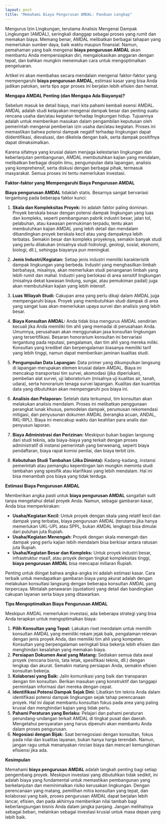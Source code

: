 ```yaml
---
layout: post
title: "Memahami Biaya Pengurusan AMDAL: Panduan Lengkap"
---
```


Mengurus Izin Lingkungan, terutama Analisis Mengenai Dampak Lingkungan (AMDAL), seringkali dianggap sebagai proses yang rumit dan memakan biaya. Memang benar, AMDAL melibatkan berbagai tahapan yang memerlukan sumber daya, baik waktu maupun finansial. Namun, pemahaman yang baik mengenai **biaya pengurusan AMDAL** akan membantu Anda mempersiapkan diri, mengalokasikan anggaran dengan tepat, dan bahkan mungkin menemukan cara untuk mengoptimalkan pengeluaran.

Artikel ini akan membahas secara mendalam mengenai faktor-faktor yang mempengaruhi **biaya pengurusan AMDAL**, estimasi kasar yang bisa Anda jadikan patokan, serta tips agar proses ini berjalan lebih efisien dan hemat.

**Mengapa AMDAL Penting (dan Mengapa Ada Biayanya)?**

Sebelum masuk ke detail biaya, mari kita pahami kembali esensi AMDAL. AMDAL adalah studi kelayakan mengenai dampak besar dan penting suatu rencana usaha dan/atau kegiatan terhadap lingkungan hidup. Tujuannya adalah untuk memberikan masukan dalam pengambilan keputusan oleh pemerintah mengenai pemberian izin usaha dan/atau kegiatan. Proses ini memastikan bahwa potensi dampak negatif terhadap lingkungan dapat diidentifikasi, dievaluasi, dan dikelola dengan baik, serta dampak positifnya dapat dimaksimalkan.

Karena sifatnya yang krusial dalam menjaga kelestarian lingkungan dan keberlanjutan pembangunan, AMDAL membutuhkan kajian yang mendalam, melibatkan berbagai disiplin ilmu, pengumpulan data lapangan, analisis yang komprehensif, serta diskusi dengan berbagai pihak, termasuk masyarakat. Semua proses ini tentu memerlukan investasi.

**Faktor-faktor yang Mempengaruhi Biaya Pengurusan AMDAL**

**Biaya pengurusan AMDAL** tidaklah statis. Besarnya sangat bervariasi tergantung pada beberapa faktor kunci:

1.  **Skala dan Kompleksitas Proyek:** Ini adalah faktor paling dominan. Proyek berskala besar dengan potensi dampak lingkungan yang luas dan kompleks, seperti pembangunan pabrik industri besar, jalan tol, pelabuhan, atau kawasan permukiman terpadu, tentu akan membutuhkan kajian AMDAL yang lebih detail dan mendalam dibandingkan proyek berskala kecil atau yang dampaknya lebih terbatas. Semakin besar dan kompleks proyeknya, semakin banyak studi yang perlu dilakukan (misalnya studi hidrologi, geologi, sosial, ekonomi, biologi, dll.), sehingga biayanya pun meningkat.

2.  **Jenis Industri/Kegiatan:** Setiap jenis industri memiliki karakteristik dampak lingkungan yang berbeda. Industri yang menghasilkan limbah berbahaya, misalnya, akan memerlukan studi penanganan limbah yang lebih rumit dan mahal. Industri yang berlokasi di area sensitif lingkungan (misalnya dekat kawasan lindung, sungai, atau pemukiman padat) juga akan membutuhkan kajian yang lebih intensif.

3.  **Luas Wilayah Studi:** Cakupan area yang perlu dikaji dalam AMDAL juga mempengaruhi biaya. Proyek yang membutuhkan studi dampak di area yang sangat luas akan memerlukan upaya survei dan analisis yang lebih besar.

4.  **Biaya Konsultan AMDAL:** Anda tidak bisa mengurus AMDAL sendirian kecuali jika Anda memiliki tim ahli yang memadai di perusahaan Anda. Umumnya, perusahaan akan menggunakan jasa konsultan lingkungan yang tersertifikasi. Besaran honorarium konsultan ini bervariasi tergantung pada reputasi, pengalaman, dan tim ahli yang mereka miliki. Konsultan yang kredibel dan berpengalaman biasanya memiliki tarif yang lebih tinggi, namun dapat memberikan jaminan kualitas studi.

5.  **Pengumpulan Data Lapangan:** Data primer yang dikumpulkan langsung di lapangan merupakan elemen krusial dalam AMDAL. Biaya ini mencakup transportasi tim survei, akomodasi (jika diperlukan), pembelian alat survei, uji laboratorium (misalnya uji kualitas air, tanah, udara), serta honorarium tenaga survei lapangan. Kualitas dan kuantitas data yang dibutuhkan akan mempengaruhi pos biaya ini.

6.  **Analisis dan Pelaporan:** Setelah data terkumpul, tim konsultan akan melakukan analisis mendalam. Proses ini melibatkan penggunaan perangkat lunak khusus, pemodelan dampak, perumusan rekomendasi mitigasi, dan penyusunan dokumen AMDAL (kerangka acuan, ANDAL, RKL-RPL). Biaya ini mencakup waktu dan keahlian para analis dan penyusun laporan.

7.  **Biaya Administrasi dan Perizinan:** Meskipun bukan bagian langsung dari studi teknis, ada biaya-biaya yang terkait dengan proses administratif di instansi pemerintah yang berwenang, seperti biaya pendaftaran, biaya rapat komisi penilai, dan biaya terbit izin.

8.  **Kebutuhan Studi Tambahan (Jika Diminta):** Kadang-kadang, instansi pemerintah atau pemangku kepentingan lain mungkin meminta studi tambahan yang spesifik atau klarifikasi yang lebih mendalam. Hal ini bisa menambah pos biaya yang tidak terduga.

**Estimasi Biaya Pengurusan AMDAL**

Memberikan angka pasti untuk **biaya pengurusan AMDAL** sangatlah sulit tanpa mengetahui detail proyek Anda. Namun, sebagai gambaran kasar, Anda bisa memperkirakan:

*   **Usaha/Kegiatan Kecil:** Untuk proyek dengan skala yang relatif kecil dan dampak yang terbatas, biaya pengurusan AMDAL (terutama jika hanya memerlukan UKL-UPL atau SPPL, bukan AMDAL lengkap) bisa dimulai dari puluhan juta Rupiah.
*   **Usaha/Kegiatan Menengah:** Proyek dengan skala menengah dan dampak yang perlu kajian lebih mendalam bisa berkisar antara ratusan juta Rupiah.
*   **Usaha/Kegiatan Besar dan Kompleks:** Untuk proyek industri besar, infrastruktur masif, atau proyek dengan tingkat kompleksitas tinggi, **biaya pengurusan AMDAL** bisa mencapai miliaran Rupiah.

Penting untuk diingat bahwa angka-angka ini adalah estimasi kasar. Cara terbaik untuk mendapatkan gambaran biaya yang akurat adalah dengan melakukan konsultasi langsung dengan beberapa konsultan AMDAL yang terpercaya. Mintalah penawaran (quotation) yang detail dan bandingkan cakupan layanan serta biaya yang ditawarkan.

**Tips Mengoptimalkan Biaya Pengurusan AMDAL**

Meskipun AMDAL memerlukan investasi, ada beberapa strategi yang bisa Anda terapkan untuk mengoptimalkan biaya:

1.  **Pilih Konsultan yang Tepat:** Lakukan riset mendalam untuk memilih konsultan AMDAL yang memiliki rekam jejak baik, pengalaman relevan dengan jenis proyek Anda, dan memiliki tim ahli yang kompeten. Konsultan yang berpengalaman seringkali bisa bekerja lebih efisien dan menghindari kesalahan yang memakan biaya.
2.  **Persiapan Dokumen Awal yang Matang:** Sediakan semua data awal proyek (rencana bisnis, tata letak, spesifikasi teknis, dll.) dengan lengkap dan akurat. Semakin matang persiapan Anda, semakin efisien konsultan bekerja.
3.  **Kolaborasi yang Baik:** Jalin komunikasi yang baik dan transparan dengan tim konsultan. Berikan masukan yang konstruktif dan tanggapi permintaan informasi dari mereka dengan cepat.
4.  **Identifikasi Potensi Dampak Sejak Dini:** Libatkan tim teknis Anda dalam identifikasi potensi dampak lingkungan sejak tahap perencanaan proyek. Hal ini dapat membantu konsultan fokus pada area yang paling krusial dan menghindari kajian yang tidak perlu.
5.  **Pahami Peraturan yang Berlaku:** Pelajari dan pahami peraturan perundang-undangan terkait AMDAL di tingkat pusat dan daerah. Mengetahui persyaratan yang harus dipenuhi akan membantu Anda dalam proses pengurusan.
6.  **Negosiasi dengan Bijak:** Saat bernegosiasi dengan konsultan, fokus pada nilai dan kualitas layanan, bukan hanya harga terendah. Namun, jangan ragu untuk menanyakan rincian biaya dan mencari kemungkinan efisiensi jika ada.

**Kesimpulan**

Memahami **biaya pengurusan AMDAL** adalah langkah penting bagi setiap pengembang proyek. Meskipun investasi yang dibutuhkan tidak sedikit, ini adalah biaya yang fundamental untuk memastikan pembangunan yang berkelanjutan dan meminimalkan risiko kerusakan lingkungan. Dengan perencanaan yang matang, pemilihan mitra konsultan yang tepat, dan kolaborasi yang baik, proses pengurusan AMDAL dapat berjalan lebih lancar, efisien, dan pada akhirnya memberikan nilai tambah bagi keberlangsungan bisnis Anda dalam jangka panjang. Jangan melihatnya sebagai beban, melainkan sebagai investasi krusial untuk masa depan yang lebih baik.
